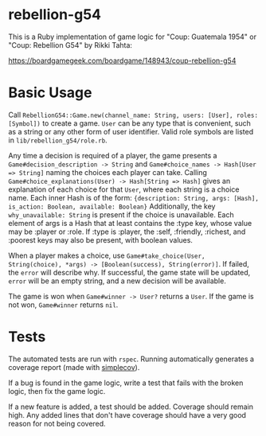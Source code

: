 # rebellion-g54

This is a Ruby implementation of game logic for "Coup: Guatemala 1954" or "Coup: Rebellion G54" by Rikki Tahta:

https://boardgamegeek.com/boardgame/148943/coup-rebellion-g54

# Basic Usage

Call `RebellionG54::Game.new(channel_name: String, users: [User], roles: [Symbol])` to create a game.
`User` can be any type that is convenient, such as a string or any other form of user identifier.
Valid role symbols are listed in `lib/rebellion_g54/role.rb`.

Any time a decision is required of a player, the game presents a `Game#decision_description -> String` and `Game#choice_names -> Hash[User => String]` naming the choices each player can take.
Calling `Game#choice_explanations(User) -> Hash[String => Hash]` gives an explanation of each choice for that `User`, where each string is a choice name.
Each inner Hash is of the form:
`{description: String, args: [Hash], is_action: Boolean, available: Boolean}`
Additionally, the key `why_unavailable: String` is present if the choice is unavailable.
Each element of args is a Hash that at least contains the :type key, whose value may be :player or :role.
If :type is :player, the :self, :friendly, :richest, and :poorest keys may also be present, with boolean values.

When a player makes a choice, use `Game#take_choice(User, String(choice), *args) -> [Boolean(success), String(error)]`.
If failed, the `error` will describe why.
If successful, the game state will be updated, `error` will be an empty string, and a new decision will be available.

The game is won when `Game#winner -> User?` returns a `User`.
If the game is not won, `Game#winner` returns `nil`.

# Tests

The automated tests are run with `rspec`.
Running automatically generates a coverage report (made with [simplecov](https://github.com/colszowka/simplecov)).

If a bug is found in the game logic, write a test that fails with the broken logic, then fix the game logic.

If a new feature is added, a test should be added.
Coverage should remain high.
Any added lines that don't have coverage should have a very good reason for not being covered.

